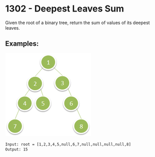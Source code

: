 # 1302 - Deepest Leaves Sum

Given the root of a binary tree, return the sum of values of its deepest leaves.

## Examples:
![alt text](imgs/1302_tree.png)
```
Input: root = [1,2,3,4,5,null,6,7,null,null,null,null,8]
Output: 15
```
